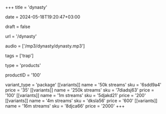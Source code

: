 +++
title = 'dynasty'

date = 2024-05-18T19:20:47+03:00

draft = false

url = '/dynasty'

audio = ['/mp3/dynasty/dynasty.mp3']

tags = ['trap']

type = 'products'

productID = '100'

variant_type = 'package'
[[variants]]
name = '50k streams'
sku = '6sdd9a4'
price = '35'
[[variants]]
name = '250k streams'
sku = '7diadsj63'
price = '100'
[[variants]]
name = '1m streams'
sku = '5djakd21'
price = '200'
[[variants]]
name = '4m streams'
sku = 'dksla56'
price = '600'
[[variants]]
name = '16m streams'
sku = '8djca66'
price = '2000'
+++

